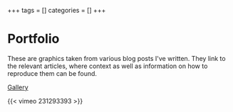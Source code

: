 +++
tags = []
categories = []
+++

# Portfolio #

These are graphics taken from various blog posts I've written. 
They link to the relevant articles, where context as well as information on how to reproduce them can be found.

<a class="twitter-grid" data-limit="20" data-dnt="true" href="https://twitter.com/ferguswtaylor/timelines/999655703722815488?ref_src=twsrc%5Etfw">Gallery</a> <script async src="https://platform.twitter.com/widgets.js" charset="utf-8"></script>

<div class="row" id="two">
</div>

<script src='https://d3js.org/d3.v4.min.js'></script>
<script src='../portfolio.js'></script>

<style>
.work-item h3 {
    display: none;
}
</style>

{{< vimeo 231293393 >}}
